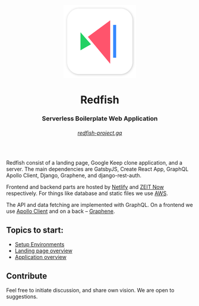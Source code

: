 <p align="center">
  <a href="https://redfish-project.gq/"><img src="/img/logo@2x.png" width="196" /></a>
  <h1 align="center">Redfish</h1>
  <h3 align="center">Serverless Boilerplate Web Application</h3>
  <h6 align="center"><a  href="https://redfish-project.gq/">redfish-project.gq</a></h6>
</p>

<br/>

Redfish consist of a landing page, Google Keep clone application, and a server. The main dependencies are GatsbyJS, Create React App, GraphQL Apollo Client, Django, Graphene, and django-rest-auth.

Frontend and backend parts are hosted by [Netlify](https://netlify.com) and [ZEIT Now](https://zeit.co/) respectively. For things like database and static files we use [AWS](https://aws.amazon.com/).

The API and data fetching are implemented with GraphQL. On a frontend we use [Apollo Client](https://www.apollographql.com/docs/react/) and on a back – [Graphene](https://graphene-python.org/).

## Topics to start:

-   [Setup Environments](https://redfish-project.gq/docs/environments)
-   [Landing page overview](https://redfish-project.gq/docs/landing-page)
-   [Application overview](https://redfish-project.gq/docs/application)

## Contribute

Feel free to initiate discussion, and share own vision. We are open to suggestions. 

